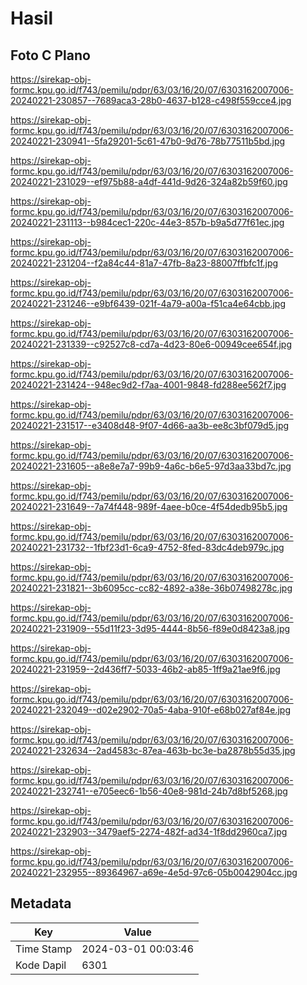 # Hasil

## Foto C Plano

https://sirekap-obj-formc.kpu.go.id/f743/pemilu/pdpr/63/03/16/20/07/6303162007006-20240221-230857--7689aca3-28b0-4637-b128-c498f559cce4.jpg

https://sirekap-obj-formc.kpu.go.id/f743/pemilu/pdpr/63/03/16/20/07/6303162007006-20240221-230941--5fa29201-5c61-47b0-9d76-78b77511b5bd.jpg

https://sirekap-obj-formc.kpu.go.id/f743/pemilu/pdpr/63/03/16/20/07/6303162007006-20240221-231029--ef975b88-a4df-441d-9d26-324a82b59f60.jpg

https://sirekap-obj-formc.kpu.go.id/f743/pemilu/pdpr/63/03/16/20/07/6303162007006-20240221-231113--b984cec1-220c-44e3-857b-b9a5d77f61ec.jpg

https://sirekap-obj-formc.kpu.go.id/f743/pemilu/pdpr/63/03/16/20/07/6303162007006-20240221-231204--f2a84c44-81a7-47fb-8a23-88007ffbfc1f.jpg

https://sirekap-obj-formc.kpu.go.id/f743/pemilu/pdpr/63/03/16/20/07/6303162007006-20240221-231246--e9bf6439-021f-4a79-a00a-f51ca4e64cbb.jpg

https://sirekap-obj-formc.kpu.go.id/f743/pemilu/pdpr/63/03/16/20/07/6303162007006-20240221-231339--c92527c8-cd7a-4d23-80e6-00949cee654f.jpg

https://sirekap-obj-formc.kpu.go.id/f743/pemilu/pdpr/63/03/16/20/07/6303162007006-20240221-231424--948ec9d2-f7aa-4001-9848-fd288ee562f7.jpg

https://sirekap-obj-formc.kpu.go.id/f743/pemilu/pdpr/63/03/16/20/07/6303162007006-20240221-231517--e3408d48-9f07-4d66-aa3b-ee8c3bf079d5.jpg

https://sirekap-obj-formc.kpu.go.id/f743/pemilu/pdpr/63/03/16/20/07/6303162007006-20240221-231605--a8e8e7a7-99b9-4a6c-b6e5-97d3aa33bd7c.jpg

https://sirekap-obj-formc.kpu.go.id/f743/pemilu/pdpr/63/03/16/20/07/6303162007006-20240221-231649--7a74f448-989f-4aee-b0ce-4f54dedb95b5.jpg

https://sirekap-obj-formc.kpu.go.id/f743/pemilu/pdpr/63/03/16/20/07/6303162007006-20240221-231732--1fbf23d1-6ca9-4752-8fed-83dc4deb979c.jpg

https://sirekap-obj-formc.kpu.go.id/f743/pemilu/pdpr/63/03/16/20/07/6303162007006-20240221-231821--3b6095cc-cc82-4892-a38e-36b07498278c.jpg

https://sirekap-obj-formc.kpu.go.id/f743/pemilu/pdpr/63/03/16/20/07/6303162007006-20240221-231909--55d11f23-3d95-4444-8b56-f89e0d8423a8.jpg

https://sirekap-obj-formc.kpu.go.id/f743/pemilu/pdpr/63/03/16/20/07/6303162007006-20240221-231959--2d436ff7-5033-46b2-ab85-1ff9a21ae9f6.jpg

https://sirekap-obj-formc.kpu.go.id/f743/pemilu/pdpr/63/03/16/20/07/6303162007006-20240221-232049--d02e2902-70a5-4aba-910f-e68b027af84e.jpg

https://sirekap-obj-formc.kpu.go.id/f743/pemilu/pdpr/63/03/16/20/07/6303162007006-20240221-232634--2ad4583c-87ea-463b-bc3e-ba2878b55d35.jpg

https://sirekap-obj-formc.kpu.go.id/f743/pemilu/pdpr/63/03/16/20/07/6303162007006-20240221-232741--e705eec6-1b56-40e8-981d-24b7d8bf5268.jpg

https://sirekap-obj-formc.kpu.go.id/f743/pemilu/pdpr/63/03/16/20/07/6303162007006-20240221-232903--3479aef5-2274-482f-ad34-1f8dd2960ca7.jpg

https://sirekap-obj-formc.kpu.go.id/f743/pemilu/pdpr/63/03/16/20/07/6303162007006-20240221-232955--89364967-a69e-4e5d-97c6-05b0042904cc.jpg


## Metadata

| Key        | Value               |
| ---------- | ------------------- |
| Time Stamp | 2024-03-01 00:03:46 |
| Kode Dapil | 6301                |



